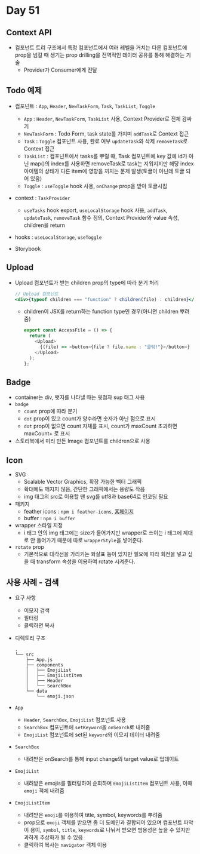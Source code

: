 # Day 51

## Context API

- 컴포넌트 트리 구조에서 특정 컴포넌트에서 여러 레벨을 거치는 다른 컴포넌트에 prop을 넘길 때 생기는 prop drilling을 전역적인 데이터 공유를 통해 해결하는 기술
  - Provider가 Consumer에게 전달

## Todo 예제

- 컴포넌트 : `App`, `Header`, `NewTaskForm`, `Task`, `TaskList`, `Toggle`

  - `App` : `Header`, `NewTaskForm`, `TaskList` 사용, Context Provider로 전체 감싸기
  - `NewTaskForm` : Todo Form, task state를 가지며 `addTask`로 Context 접근
  - `Task` : `Toggle` 컴포넌트 사용, 완료 여부 `updateTask`와 삭제 `removeTask`로 Context 접근
  - `TaskList` : 컴포넌트에서 tasks를 뿌릴 때, Task 컴포넌트에 key 값에 id가 아닌 map()의 index를 사용하면 removeTask로 task는 지워지지만 해당 index 아이템의 상태가 다른 item에 영향을 끼치는 문제 발생(토글이 아닌데 토글 되어 있음)
  - `Toggle` : `useToggle` hook 사용, `onChange` prop을 받아 토글시킴

- context : `TaskProvider`
  - `useTasks` hook export, `useLocalStorage` hook 사용, `addTask`, `updateTask`, `removeTask` 함수 정의, Context Provider와 value 속성, children을 return
- hooks : `useLocalStorage`, `useToggle`
- Storybook

## Upload

- Upload 컴포넌트가 받는 children prop의 type에 따라 분기 처리
  ```jsx
  // Upload 컴포넌트
  <div>{typeof children === "function" ? children(file) : children}</div>
  ```
  - children이 JSX를 return하는 function type인 경우(아니면 children 뿌려줌)
    ```js
    export const AccessFile = () => {
      return (
        <Upload>
          {(file) => <button>{file ? file.name : "클릮!"}</button>}
        </Upload>
      );
    };
    ```

## Badge

- container는 div, 뱃지를 나타낼 때는 윗첨자 sup 태그 사용
- `badge`
  - `count` prop에 따라 분기
  - `dot` prop이 있고 count가 양수라면 숫자가 아닌 점으로 표시
  - `dot` prop이 없으면 count 자체를 표시, count가 maxCount 초과하면 maxCount+ 로 표시
- 스토리북에서 미리 만든 Image 컴포넌트를 children으로 사용

## Icon

- SVG
  - Scalable Vector Graphics, 확장 가능한 벡터 그래픽
  - 확대에도 깨지지 않음, 간단한 그래픽에서는 용량도 작음
  - img 태그의 src로 이용할 땐 svg를 utf8과 base64로 인코딩 필요
- 패키지
  - feather icons : `npm i feather-icons`, [홈페이지](https://feathericons.com/)
  - buffer : `npm i buffer`
- wrapper 스타일 지정
  - i 태그 안의 img 태그에는 size가 들어가지만 wrapper로 쓰이는 i 태그에 제대로 안 들어가기 때문에 따로 `wrapperStyle`을 넣어준다.
- `rotate` prop
  - 기본적으로 대각선을 가리키는 화살표 등이 있지만 필요에 따라 회전을 넣고 싶을 때 transform 속성을 이용하여 rotate 시켜준다.

## 사용 사례 - 검색

- 요구 사항
  - 이모지 검색
  - 필터링
  - 클릭하면 복사
- 디렉토리 구조

  ```
  .
  └── src
      ├── App.js
      ├── components
      │   ├── EmojiList
      │   ├── EmojiListItem
      │   ├── Header
      │   └── SearchBox
      └── data
          └── emoji.json
  ```

- `App`
  - `Header`, `SearchBox`, `EmojiList` 컴포넌트 사용
  - `SearchBox` 컴포넌트에 `setKeyword`을 `onSearch`로 내려줌
  - `EmojiList` 컴포넌트에 set된 `keyword`와 이모지 데이터 내려줌
- `SearchBox`
  - 내려받은 onSearch를 통해 input change의 target value로 업데이트
- `EmojiList`
  - 내려받은 emojis를 필터링하여 순회하며 `EmojiListItem` 컴포넌트 사용, 이때 `emoji` 객체 내려줌
- `EmojiListItem`
  - 내려받은 `emoji`를 이용하여 title, symbol, keywords를 뿌려줌
  - prop으로 `emoji` 객체를 받으면 좀 더 도메인과 결합되어 있으며 컴포넌트 파악이 용이, `symbol`, `title`, `keywords`로 나눠서 받으면 범용성은 높을 수 있지만 과하게 추상화가 될 수 있음
  - 클릭하여 복사는 `navigator` 객체 이용
